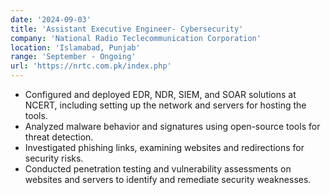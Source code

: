 ```yaml
---
date: '2024-09-03'
title: 'Assistant Executive Engineer- Cybersecurity'
company: 'National Radio Teclecommunication Corporation'
location: 'Islamabad, Punjab'
range: 'September - Ongoing'
url: 'https://nrtc.com.pk/index.php'
---
```


- Configured and deployed EDR, NDR, SIEM, and SOAR solutions at NCERT, including setting up the network and servers for hosting the tools. 
- Analyzed malware behavior and signatures using open-source tools for threat detection.
- Investigated phishing links, examining websites and redirections for security risks.
- Conducted penetration testing and vulnerability assessments on websites and servers to identify and remediate security weaknesses. 
